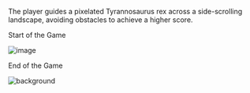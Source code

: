 The player guides a pixelated Tyrannosaurus rex across a side-scrolling landscape, avoiding obstacles to achieve a higher score.


Start of the Game

![image](https://user-images.githubusercontent.com/66892906/205951801-4c4695b5-43d9-4d91-805a-050816502063.png)


End of the Game

![background](https://user-images.githubusercontent.com/66892906/205951665-f27c1c2b-4bb6-4583-b0cd-eca0e2892d11.png)

